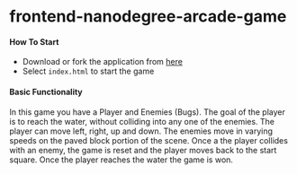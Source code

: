 frontend-nanodegree-arcade-game
===============================

#### How To Start
- Download or fork the application from [here](https://github.com/karejn/classical-arcade-game-clone)
- Select ```index.html``` to start the game

#### Basic Functionality

In this game you have a Player and Enemies (Bugs). The goal of the player is to reach the water, without colliding into any one of the enemies. The player can move left, right, up and down. The enemies move in varying speeds on the paved block portion of the scene. Once a the player collides with an enemy, the game is reset and the player moves back to the start square. Once the player reaches the water the game is won.